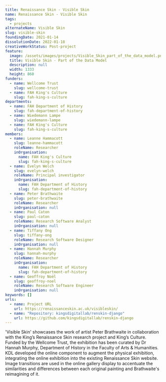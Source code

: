 ```yaml
---
title: Renaissance Skin - Visible Skin
name: Renaissance Skin - Visible Skin
tags:
  - projects
alternateName: Visible Skin
slug: visible-skin
foundingDate: 2021-01-14
dissolutionDate: 2022-01-18
creativeWorkStatus: Post-project
feature:
  image: /assets/images/projects/Visible_Skin_part_of_the_data_model.png
  title: Visible Skin - Part of the Data Model
  description: null
  width: 1333
  height: 860
funders:
  - name: Wellcome Trust
    slug: wellcome-trust
  - name: FAH King's Culture
    slug: fah-king-s-culture
departments:
  - name: FAH Department of History
    slug: fah-department-of-history
  - name: Wiedemann Lampe
    slug: wiedemann-lampe
  - name: FAH King's Culture
    slug: fah-king-s-culture
members:
  - name: Leanne Hammacott
    slug: leanne-hammacott
    roleName: Researcher
    inOrganisation:
      name: FAH King's Culture
      slug: fah-king-s-culture
  - name: Evelyn Welch
    slug: evelyn-welch
    roleName: Principal investigator
    inOrganisation:
      name: FAH Department of History
      slug: fah-department-of-history
  - name: Peter Brathwaite
    slug: peter-brathwaite
    roleName: Researcher
    inOrganisation: null
  - name: Paul Caton
    slug: paul-caton
    roleName: Research Software Analyst
    inOrganisation: null
  - name: Tiffany Ong
    slug: tiffany-ong
    roleName: Research Software Designer
    inOrganisation: null
  - name: Hannah Murphy
    slug: hannah-murphy
    roleName: Researcher
    inOrganisation:
      name: FAH Department of History
      slug: fah-department-of-history
  - name: Geoffroy Noël
    slug: geoffroy-noel
    roleName: Research Software Engineer
    inOrganisation: null
keywords: []
urls:
  - name: Project URL
    url: https://renaissanceskin.ac.uk/visibleskin/
  - name: "Repository: kingsdigitallab/renskin-django"
    url: https://github.com/kingsdigitallab/renskin-django
---
```


'Visible Skin' showcases the work of artist Peter Brathwaite in collaboration with the King’s Renaissance Skin research project and King’s Culture. Funded by the Wellcome Trust, the exhibition has been curated by Dr Hannah Murphy, Department of History in the Faculty of Arts & Humanities. KDL developed the online component to augment the physical exhibition, integrating the online exhibition into the existing Renaissance Skin website. Image transitions are used in the online gallery display to accentuate the similarities and differences between each original painting and Brathwaite's reimagining of it.
